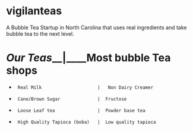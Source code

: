 # vigilanteas
A Bubble Tea Startup in North Carolina that uses real ingredients and take bubble tea to the next level.

# _____________Our Teas_______________|____Most bubble Tea shops
-      Real Milk                     |   Non Dairy Creamer
-      Cane/Brown Sugar              |  Fructose
-      Loose Leaf tea                |  Powder base tea
-      High Quality Tapioca (boba)   |  Low quality tapioca
